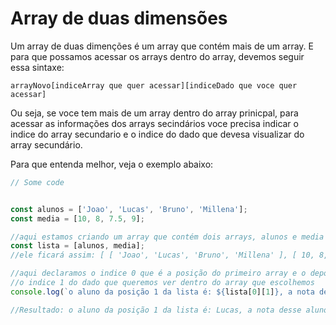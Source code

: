 # Array de duas dimensões

Um array de duas dimenções é um array que contém mais de um array.  E para que possamos acessar os arrays dentro do array, devemos seguir essa sintaxe:

```
arrayNovo[indiceArray que quer acessar][indiceDado que voce quer acessar]
```

Ou seja, se voce tem mais de um array dentro do array prinicpal, para acessar as informações dos arrays secindários voce precisa indicar o indice do array secundario e o indice do dado que devesa visualizar do array secundário.

Para que entenda melhor, veja o exemplo abaixo:

```javascript
// Some code


const alunos = ['Joao', 'Lucas', 'Bruno', 'Millena'];
const media = [10, 8, 7.5, 9];

//aqui estamos criando um array que contém dois arrays, alunos e media
const lista = [alunos, media];
//ele ficará assim: [ [ 'Joao', 'Lucas', 'Bruno', 'Millena' ], [ 10, 8, 7.5, 9 ] ]

//aqui declaramos o indice 0 que é a posição do primeiro array e o depois declaramos
//o indice 1 do dado que queremos ver dentro do array que escolhemos
console.log(`o aluno da posição 1 da lista é: ${lista[0][1]}, a nota desse aluno é ${lista[1][1]}`)

//Resultado: o aluno da posição 1 da lista é: Lucas, a nota desse aluno é 8
```

